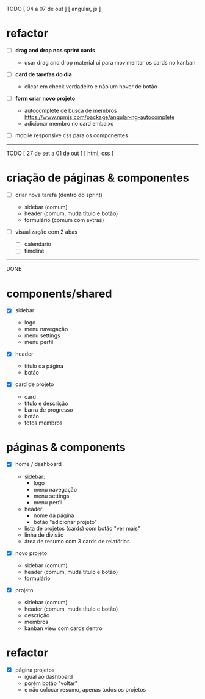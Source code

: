 TODO [ 04 a 07 de out ] [ angular, js ]

# refactor

- [ ] **drag and drop nos sprint cards**
  - usar drag and drop material ui para movimentar os cards no kanban

- [ ] **card de tarefas do dia**
  - clicar em check verdadeiro e não um hover de botão

- [ ] **form criar novo projeto**
  - autocomplete de busca de membros
    https://www.npmjs.com/package/angular-ng-autocomplete
  - adicionar membro no card embaixo 

- [ ] mobile responsive css para os componentes

---

TODO [ 27 de set a 01 de out ] [ html, css ]

# criação de páginas & componentes

- [ ] criar nova tarefa (dentro do sprint)
  - sidebar (comum)
  - header (comum, muda título e botão)
  - formulário (comum com extras)

- [ ] visualização com 2 abas
  - [ ] calendário
  - [ ] timeline

---

DONE

# components/shared

- [x] sidebar
  - logo
  - menu navegação
  - menu settings
  - menu perfil

- [x] header
  - título da página
  - botão 

- [x] card de projeto
  - card
  - título e descrição
  - barra de progresso
  - botão 
  - fotos membros

# páginas & components

- [x] home / dashboard 
  - sidebar:
    - logo
    - menu navegação
    - menu settings
    - menu perfil
  - header
    - nome da página
    - botão "adicionar projeto"
  - lista de projetos (cards) com botão "ver mais"
  - linha de divisão
  - área de resumo com 3 cards de relatórios

- [x] novo projeto
  - sidebar (comum)
  - header (comum, muda título e botão)
  - formulário

- [x] projeto
  - sidebar (comum)
  - header (comum, muda título e botão)
  - descrição
  - membros
  - kanban view com cards dentro

# refactor

- [x] página projetos
  - igual ao dashboard
  - porém botão "voltar"
  - e não colocar resumo, apenas todos os projetos




